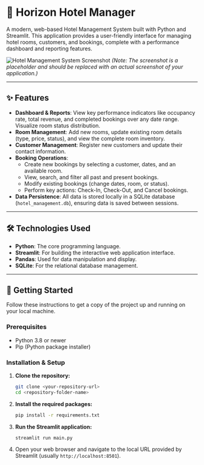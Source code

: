 # 🏨 Horizon Hotel Manager

A modern, web-based Hotel Management System built with Python and Streamlit. This application provides a user-friendly interface for managing hotel rooms, customers, and bookings, complete with a performance dashboard and reporting features.

![Hotel Management System Screenshot](https://user-images.githubusercontent.com/1011226/150678329-5f40c482-1a3b-439a-9b5f-f3a3399b13c3.png)
_(Note: The screenshot is a placeholder and should be replaced with an actual screenshot of your application.)_

---

## ✨ Features

- **Dashboard & Reports**: View key performance indicators like occupancy rate, total revenue, and completed bookings over any date range. Visualize room status distribution.
- **Room Management**: Add new rooms, update existing room details (type, price, status), and view the complete room inventory.
- **Customer Management**: Register new customers and update their contact information.
- **Booking Operations**:
  - Create new bookings by selecting a customer, dates, and an available room.
  - View, search, and filter all past and present bookings.
  - Modify existing bookings (change dates, room, or status).
  - Perform key actions: Check-In, Check-Out, and Cancel bookings.
- **Data Persistence**: All data is stored locally in a SQLite database (`hotel_management.db`), ensuring data is saved between sessions.

---

## 🛠️ Technologies Used

- **Python**: The core programming language.
- **Streamlit**: For building the interactive web application interface.
- **Pandas**: Used for data manipulation and display.
- **SQLite**: For the relational database management.

---

## 🚀 Getting Started

Follow these instructions to get a copy of the project up and running on your local machine.

### Prerequisites

- Python 3.8 or newer
- Pip (Python package installer)

### Installation & Setup

1. **Clone the repository:**
   ```sh
   git clone <your-repository-url>
   cd <repository-folder-name>
   ```
2. **Install the required packages:**
   ```sh
   pip install -r requirements.txt
   ```
3. **Run the Streamlit application:**
   ```sh
   streamlit run main.py
   ```
4. Open your web browser and navigate to the local URL provided by Streamlit (usually `http://localhost:8501`).
